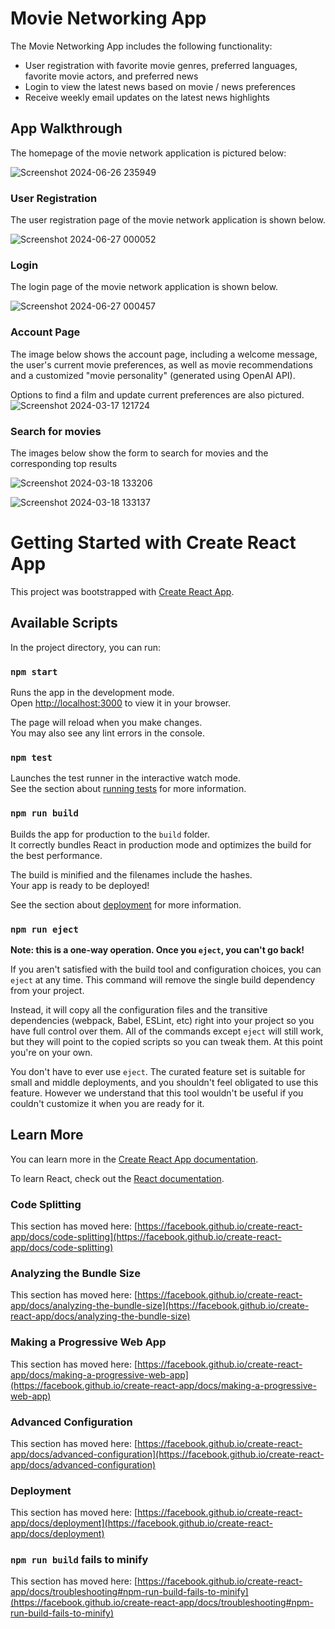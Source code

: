 # Movie Networking App

The Movie Networking App includes the following functionality: 
* User registration with favorite movie genres, preferred languages, favorite movie actors, and preferred news
* Login to view the latest news based on movie / news preferences
* Receive weekly email updates on the latest news highlights


## App Walkthrough

The homepage of the movie network application is pictured below:

![Screenshot 2024-06-26 235949](https://github.com/user-attachments/assets/a9c7ecb5-8406-47ba-b9fc-eebd2f36be69)

### User Registration

The user registration page of the movie network application is shown below.

![Screenshot 2024-06-27 000052](https://github.com/user-attachments/assets/9a9782b1-ce6f-4e0c-ac9b-4e63b2ca2475)

### Login

The login page of the movie network application is shown below.

![Screenshot 2024-06-27 000457](https://github.com/user-attachments/assets/7182a6f7-095a-4102-a325-9676786d7d36)

### Account Page

The image below shows the account page, including a welcome message, the user's current movie preferences, as well as movie recommendations and a customized "movie personality" (generated using OpenAI API).

Options to find a film and update current preferences are also pictured.
![Screenshot 2024-03-17 121724](https://github.com/rrishi-r/Movie-Network-App/assets/122123501/8baf6caa-05b8-4c13-97dc-6ab5127fb61f)

### Search for movies

The images below show the form to search for movies and the corresponding top results


![Screenshot 2024-03-18 133206](https://github.com/rrishi-r/Movie-Network-App/assets/122123501/38db039e-61c6-40d5-bd22-dcf482116bb0)  


![Screenshot 2024-03-18 133137](https://github.com/rrishi-r/Movie-Network-App/assets/122123501/81ad72ca-c82f-4977-a725-1d0118a4d6df)


# Getting Started with Create React App

This project was bootstrapped with [Create React App](https://github.com/facebook/create-react-app).

## Available Scripts

In the project directory, you can run:

### `npm start`

Runs the app in the development mode.\
Open [http://localhost:3000](http://localhost:3000) to view it in your browser.

The page will reload when you make changes.\
You may also see any lint errors in the console.

### `npm test`

Launches the test runner in the interactive watch mode.\
See the section about [running tests](https://facebook.github.io/create-react-app/docs/running-tests) for more information.

### `npm run build`

Builds the app for production to the `build` folder.\
It correctly bundles React in production mode and optimizes the build for the best performance.

The build is minified and the filenames include the hashes.\
Your app is ready to be deployed!

See the section about [deployment](https://facebook.github.io/create-react-app/docs/deployment) for more information.

### `npm run eject`

**Note: this is a one-way operation. Once you `eject`, you can't go back!**

If you aren't satisfied with the build tool and configuration choices, you can `eject` at any time. This command will remove the single build dependency from your project.

Instead, it will copy all the configuration files and the transitive dependencies (webpack, Babel, ESLint, etc) right into your project so you have full control over them. All of the commands except `eject` will still work, but they will point to the copied scripts so you can tweak them. At this point you're on your own.

You don't have to ever use `eject`. The curated feature set is suitable for small and middle deployments, and you shouldn't feel obligated to use this feature. However we understand that this tool wouldn't be useful if you couldn't customize it when you are ready for it.

## Learn More

You can learn more in the [Create React App documentation](https://facebook.github.io/create-react-app/docs/getting-started).

To learn React, check out the [React documentation](https://reactjs.org/).

### Code Splitting

This section has moved here: [https://facebook.github.io/create-react-app/docs/code-splitting](https://facebook.github.io/create-react-app/docs/code-splitting)

### Analyzing the Bundle Size

This section has moved here: [https://facebook.github.io/create-react-app/docs/analyzing-the-bundle-size](https://facebook.github.io/create-react-app/docs/analyzing-the-bundle-size)

### Making a Progressive Web App

This section has moved here: [https://facebook.github.io/create-react-app/docs/making-a-progressive-web-app](https://facebook.github.io/create-react-app/docs/making-a-progressive-web-app)

### Advanced Configuration

This section has moved here: [https://facebook.github.io/create-react-app/docs/advanced-configuration](https://facebook.github.io/create-react-app/docs/advanced-configuration)

### Deployment

This section has moved here: [https://facebook.github.io/create-react-app/docs/deployment](https://facebook.github.io/create-react-app/docs/deployment)

### `npm run build` fails to minify

This section has moved here: [https://facebook.github.io/create-react-app/docs/troubleshooting#npm-run-build-fails-to-minify](https://facebook.github.io/create-react-app/docs/troubleshooting#npm-run-build-fails-to-minify)


